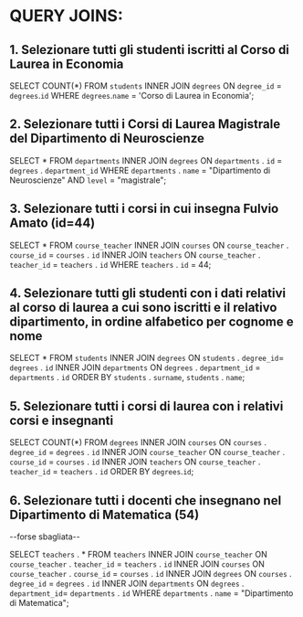 # QUERY JOINS:

## 1. Selezionare tutti gli studenti iscritti al Corso di Laurea in Economia

SELECT COUNT(*) FROM `students` INNER JOIN `degrees` ON `degree_id` = `degrees`.`id`
WHERE `degrees`.`name` = 'Corso di Laurea in Economia';


## 2. Selezionare tutti i Corsi di Laurea Magistrale del Dipartimento di Neuroscienze

SELECT * FROM `departments` INNER JOIN `degrees` ON `departments` . `id` = `degrees` . `department_id` WHERE `departments` . `name` = "Dipartimento di Neuroscienze" AND `level` = "magistrale";

## 3. Selezionare tutti i corsi in cui insegna Fulvio Amato (id=44)

SELECT * 
FROM `course_teacher` 
INNER JOIN `courses` 
ON `course_teacher` . `course_id` =  `courses` . `id`
INNER JOIN `teachers` ON `course_teacher` . `teacher_id` = `teachers` . `id`
WHERE `teachers` . `id` = 44;

## 4. Selezionare tutti gli studenti con i dati relativi al corso di laurea a cui sono iscritti e il relativo dipartimento, in ordine alfabetico per cognome e nome

SELECT * 
FROM `students` 
INNER JOIN `degrees` 
ON `students` . `degree_id`= `degrees` . `id`
INNER JOIN `departments` ON `degrees` . `department_id` = `departments` . `id`
ORDER BY `students` . `surname`, `students` . `name`;



## 5. Selezionare tutti i corsi di laurea con i relativi corsi e insegnanti

SELECT COUNT(*)
FROM `degrees` 
INNER JOIN `courses` 
ON  `courses` . `degree_id` = `degrees` . `id`
INNER JOIN `course_teacher` ON `course_teacher` . `course_id` = `courses` . `id`
INNER JOIN `teachers` ON `course_teacher` . `teacher_id` = `teachers` . `id`
ORDER BY `degrees`.`id`;




## 6. Selezionare tutti i docenti che insegnano nel Dipartimento di Matematica (54)

--forse sbagliata--


SELECT `teachers` . * 
FROM `teachers` 
INNER JOIN `course_teacher`
ON `course_teacher` . `teacher_id` = `teachers` . `id`
INNER JOIN `courses`
ON `course_teacher` . `course_id` = `courses` . `id`
INNER JOIN `degrees`
ON `courses` . `degree_id` = `degrees` . `id`
INNER JOIN `departments`
ON `degrees` . `department_id`= `departments` . `id`
WHERE `departments` . `name` = "Dipartimento di Matematica";
